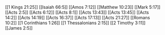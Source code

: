 [[1 Kings 21:25]]
[[Isaiah 66:5]]
[[Amos 7:12]]
[[Matthew 10:23]]
[[Mark 5:17]]
[[Acts 2:5]]
[[Acts 6:12]]
[[Acts 8:1]]
[[Acts 13:43]]
[[Acts 13:45]]
[[Acts 14:2]]
[[Acts 14:19]]
[[Acts 16:37]]
[[Acts 17:13]]
[[Acts 21:27]]
[[Romans 10:2]]
[[1 Corinthians 1:26]]
[[1 Thessalonians 2:15]]
[[2 Timothy 3:11]]
[[James 2:5]]
